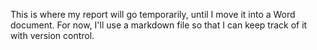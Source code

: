  This is where my report will go temporarily, until I move it into a Word document. For now, I'll 
 use a markdown file so that I can keep track of it with version control.
